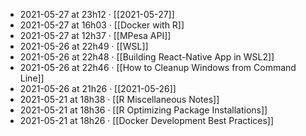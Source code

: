 - 2021-05-27 at 23h12 · [[2021-05-27]]
- 2021-05-27 at 16h03 · [[Docker with R]]
- 2021-05-27 at 12h37 · [[MPesa API]]
- 2021-05-26 at 22h49 · [[WSL]]
- 2021-05-26 at 22h48 · [[Building React-Native App in WSL2]]
- 2021-05-26 at 22h46 · [[How to Cleanup Windows from Command Line]]
- 2021-05-26 at 21h26 · [[2021-05-26]]
- 2021-05-21 at 18h38 · [[R Miscellaneous Notes]]
- 2021-05-21 at 18h36 · [[R Optimizing Package Installations]]
- 2021-05-21 at 18h26 · [[Docker Development Best Practices]]
